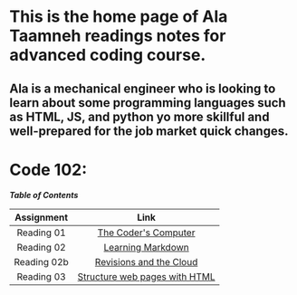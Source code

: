 # This is the home page of Ala Taamneh readings notes for advanced coding course.

## Ala is a mechanical engineer who is looking to learn about some programming languages such as HTML, JS, and python yo more skillful and well-prepared for the job market quick changes. 

# Code 102: 

***Table of Contents*** 

| Assignment      | Link                                 |
| :---:           |    :----:     |    
| Reading 01      |  [The Coder's Computer](reading01.md)|                  
| Reading 02      |   [Learning Markdown](reading02a.md) |            
| Reading 02b     | [Revisions and the Cloud](reading02b.md) |
| Reading 03      | [Structure web pages with HTML](reading03.md) |                